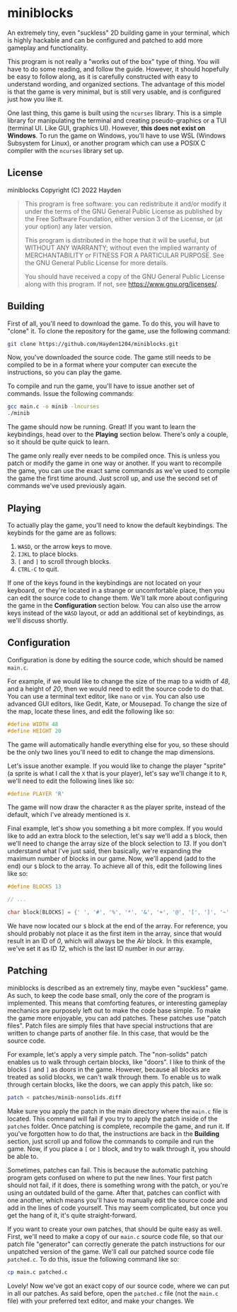 # miniblocks

An extremely tiny, even "suckless" 2D building game in your terminal, which is highly hackable and can be configured and patched to add more gameplay and functionality.

This program is not really a "works out of the box" type of thing. You will have to do some reading, and follow the guide. However, it should hopefully be easy to follow along, as it is carefully constructed with easy to understand wording, and organized sections. The advantage of this model is that the game is very minimal, but is still very usable, and is configured just how you like it.

One last thing, this game is built using the `ncurses` library. This is a simple library for manipulating the terminal and creating pseudo-graphics or a TUI (terminal UI. Like GUI, graphics UI). However, **this does not exist on Windows**. To run the game on Windows, you'll have to use WSL (Windows Subsystem for Linux), or another program which can use a POSIX C compiler with the `ncurses` library set up.

## License

miniblocks Copyright (C) 2022 Hayden

> This program is free software: you can redistribute it and/or modify it under
> the terms of the GNU General Public License as published by the Free Software
> Foundation, either version 3 of the License, or (at your option) any later
> version.
>
> This program is distributed in the hope that it will be useful, but WITHOUT
> ANY WARRANTY; without even the implied warranty of MERCHANTABILITY or FITNESS
> FOR A PARTICULAR PURPOSE. See the GNU General Public License for more
> details.
>
> You should have received a copy of the GNU General Public License along with
> this program. If not, see <https://www.gnu.org/licenses/>.

## Building

First of all, you'll need to download the game. To do this, you will have to "clone" it. To clone the repository for the game, use the following command:

```sh
git clone https://github.com/Hayden1204/miniblocks.git
```

Now, you've downloaded the source code. The game still needs to be compiled to be in a format where your computer can execute the instructions, so you can play the game.

To compile and run the game, you'll have to issue another set of commands. Issue the following commands:

```sh
gcc main.c -o minib -lncurses
./minib
```

The game should now be running. Great! If you want to learn the keybindings, head over to the **Playing** section below. There's only a couple, so it should be quite quick to learn.

The game only really ever needs to be compiled once. This is unless you patch or modify the game in one way or another. If you want to recompile the game, you can use the exact same commands as we've used to compile the game the first time around. Just scroll up, and use the second set of commands we've used previously again.

## Playing

To actually play the game, you'll need to know the default keybindings. The keybinds for the game are as follows:

1. `WASD`, or the arrow keys to move.
2. `IJKL` to place blocks.
3. `[` and `]` to scroll through blocks.
4. `CTRL-C` to quit.

If one of the keys found in the keybindings are not located on your keyboard, or they're located in a strange or uncomfortable place, then you can edit the source code to change them. We'll talk more about configuring the game in the **Configuration** section below. You can also use the arrow keys instead of the `WASD` layout, or add an additional set of keybindings, as we'll discuss shortly.

## Configuration

Configuration is done by editing the source code, which should be named `main.c`.

For example, if we would like to change the size of the map to a width of *48*, and a height of *20*, then we would need to edit the source code to do that. You can use a terminal text editor, like `nano` or `vim`. You can also use advanced GUI editors, like Gedit, Kate, or Mousepad. To change the size of the map, locate these lines, and edit the following like so:

```c
#define WIDTH 48
#define HEIGHT 20
```

The game will automatically handle everything else for you, so these should be the only two lines you'll need to edit to change the map dimensions.

Let's issue another example. If you would like to change the player "sprite" (a sprite is what I call the `X` that is your player), let's say we'll change it to `R`, we'll need to edit the following lines like so:

```c
#define PLAYER 'R'
```

The game will now draw the character `R` as the player sprite, instead of the default, which I've already mentioned is `X`.

Final example, let's show you something a bit more complex. If you would like to add an extra block to the selection, let's say we'll add a `$` block, then we'll need to change the array size of the block selection to *13*. If you don't understand what I've just said, then basically, we're expanding the maximum number of blocks in our game. Now, we'll append (add to the end) our `$` block to the array. To achieve all of this, edit the following lines like so:

```c
#define BLOCKS 13

// ...

char block[BLOCKS] = {' ', '#', '%', '*', '&', '+', '@', '[', ']', '~', '-', '=', '$'};
```

We have now located our `$` block at the end of the array. For reference, you should probably not place it as the first item in the array, since that would result in an ID of *0*, which will always be the *Air* block. In this example, we've set it as ID *12*, which is the last ID number in our array.

## Patching

miniblocks is described as an extremely tiny, maybe even "suckless" game. As such, to keep the code base small, only the core of the program is implemented. This means that comforting features, or interesting gameplay mechanics are purposely left out to make the code base simple. To make the game more enjoyable, you can add patches. These patches use "patch files". Patch files are simply files that have special instructions that are written to change parts of another file. In this case, that would be the source code.

For example, let's apply a very simple patch. The "non-solids" patch enables us to walk through certain blocks, like "doors". I like to think of the blocks `[` and `]` as doors in the game. However, because all blocks are treated as solid blocks, we can't walk through them. To enable us to walk through certain blocks, like the doors, we can apply this patch, like so:

```sh
patch < patches/minib-nonsolids.diff
```

Make sure you apply the patch in the main directory where the `main.c` file is located. This command will fail if you try to apply the patch inside of the `patches` folder. Once patching is complete, recompile the game, and run it. If you've forgotten how to do that, the instructions are back in the **Building** section, just scroll up and follow the commands to compile and run the game. Now, if you place a `[` or `]` block, and try to walk through it, you should be able to.

Sometimes, patches can fail. This is because the automatic patching program gets confused on where to put the new lines. Your first patch should not fail, if it does, there is something wrong with the patch, or you're using an outdated build of the game. After that, patches can conflict with one another, which means you'll have to manually edit the source code and add in the lines of code yourself. This may seem complicated, but once you get the hang of it, it's quite straight-forward.

If you want to create your own patches, that should be quite easy as well. First, we'll need to make a copy of our `main.c` source code file, so that our patch file "generator" can correctly generate the patch instructions for our unpatched version of the game. We'll call our patched source code file `patched.c`. To do this, issue the following command like so:

```sh
cp main.c patched.c
```

Lovely! Now we've got an exact copy of our source code, where we can put in all our patches. As said before, open the `patched.c` file (not the `main.c` file) with your preferred text editor, and make your changes. We
